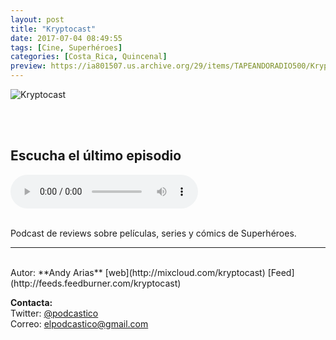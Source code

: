 ```yaml
---
layout: post
title: "Kryptocast"
date: 2017-07-04 08:49:55
tags: [Cine, Superhéroes]
categories: [Costa_Rica, Quincenal]
preview: https://ia801507.us.archive.org/29/items/TAPEANDORADIO500/Kryptocast%20300-%20Andy%20Arias.jpg
---
```


![Kryptocast](https://ia801507.us.archive.org/29/items/TAPEANDORADIO500/Kryptocast%20500-%20Andy%20Arias.jpg)

<br/>
<br/>

## Escucha el último episodio

<!--reproductor-feed=http://feeds.feedburner.com/kryptocast-->
<!--reproductor-start-->
<audio id="audio" preload="auto" controls="" src="http://www.ivoox.com/club-lectura-all-star-superman_mf_20919496_feed_1.mp3"></audio>
<!--reproductor-end-->

<br/>  
Podcast de reviews sobre películas, series y cómics de Superhéroes.

_ _ _

<br>
Autor: **Andy Arias**  
[web](http://mixcloud.com/kryptocast)  
[Feed](http://feeds.feedburner.com/kryptocast)  



**Contacta:**  
Twitter: [@podcastico](https://twitter.com/podcastico)  
Correo: [elpodcastico@gmail.com](mailto:elpodcastico@gmail.com)  

